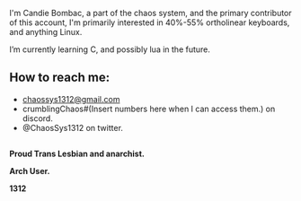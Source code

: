 
I'm Candie Bombac, a part of the chaos system, and the primary contributor of this account, I'm primarily interested in 40%-55% ortholinear keyboards, and anything Linux.

I’m currently learning C, and possibly lua in the future.

## How to reach me: 
- chaossys1312@gmail.com
- crumblingChaos#(Insert numbers here when I can access them.) on discord.
- @ChaosSys1312 on twitter.

##
**Proud Trans Lesbian and anarchist.**

**Arch User.**

**1312**
